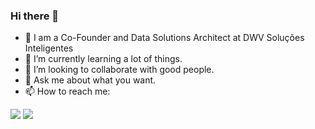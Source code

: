 ### Hi there 👋
- 🔭 I am a Co-Founder and Data Solutions Architect at DWV Soluções Inteligentes  <a href="https://nordica.net.br/(https://www.dwvsolution.com/)" target="_blank"></a>
- 🌱 I’m currently learning a lot of things.
- 👯 I’m looking to collaborate with good people. 
- 💬 Ask me about what you want.
- 📫 How to reach me:

<div>
<a href = "mailto:vitaotex@gmail.com"><img src="https://img.shields.io/badge/Gmail-D14836?style=for-the-badge&logo=gmail&logoColor=white" target="_blank"></a>
<a href="https://www.linkedin.com/in/vteixeira/" target="_blank"><img src="https://img.shields.io/badge/-LinkedIn-%230077B5?style=for-the-badge&logo=linkedin&logoColor=white" target="_blank"></a>   
</div>



<!--
**vitaotex2708/vitaotex2708** is a ✨ _special_ ✨ repository because its `README.md` (this file) appears on your GitHub profile.

Here are some ideas to get you started:

- 🔭 I’m currently working on Nórdica Software
- 🌱 I’m currently learning a lot of things.
- 👯 I’m looking to collaborate on ...
- 🤔 I’m looking for help with ...
- 💬 Ask me about ...
- 📫 How to reach me: ...
- 😄 Pronouns: ...
- ⚡ Fun fact: ...
-->
